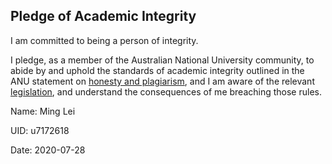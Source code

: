 ## Pledge of Academic Integrity

I am committed to being a person of integrity.

I pledge, as a member of the Australian National University community,
to abide by and uphold the standards of academic integrity outlined in
the ANU statement on
[honesty and plagiarism](http://www.anu.edu.au/students/program-administration/assessments-exams/academic-honesty-plagiarism),
and I am aware of the relevant
[legislation](http://www.anu.edu.au/about/governance/legislation/academic-misconduct-rule-2015),
and understand the consequences of me breaching those rules.


Name: Ming Lei

UID: u7172618

Date: 2020-07-28

